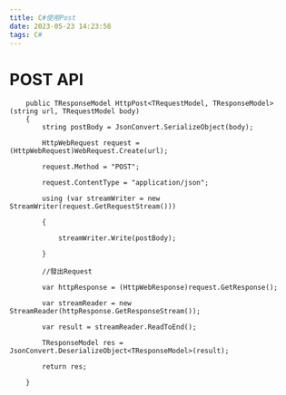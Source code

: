 ```yaml
---
title: C#使用Post
date: 2023-05-23 14:23:58
tags: C#
---
```


# POST API

        public TResponseModel HttpPost<TRequestModel, TResponseModel>(string url, TRequestModel body)
        {
            string postBody = JsonConvert.SerializeObject(body);

            HttpWebRequest request = (HttpWebRequest)WebRequest.Create(url);

            request.Method = "POST";

            request.ContentType = "application/json";

            using (var streamWriter = new StreamWriter(request.GetRequestStream()))

            {

                streamWriter.Write(postBody);

            }

            //發出Request

            var httpResponse = (HttpWebResponse)request.GetResponse();

            var streamReader = new StreamReader(httpResponse.GetResponseStream());

            var result = streamReader.ReadToEnd();

            TResponseModel res = JsonConvert.DeserializeObject<TResponseModel>(result);

            return res;

        }

